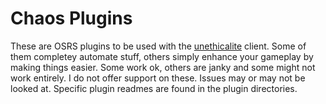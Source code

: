 # Chaos Plugins

These are OSRS plugins to be used with the [unethicalite](https://github.com/unethicalite/unethicalite) client. Some of
them completey automate stuff, others simply enhance your gameplay by making things easier. Some work ok, others are janky
and some might not work entirely. I do not offer support on these. Issues may or may not be looked at. Specific plugin 
readmes are found in the plugin directories.
